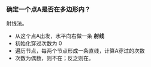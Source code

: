 

### 确定一个点A是否在多边形内？

射线法。

* 从这个点A出发，水平向右做一条 **射线**
* 初始化穿过次数为 0
* 遍历节点，每两个节点形成一条直线，计算A穿过的次数
* 次数为偶数，则不在；反之则在。